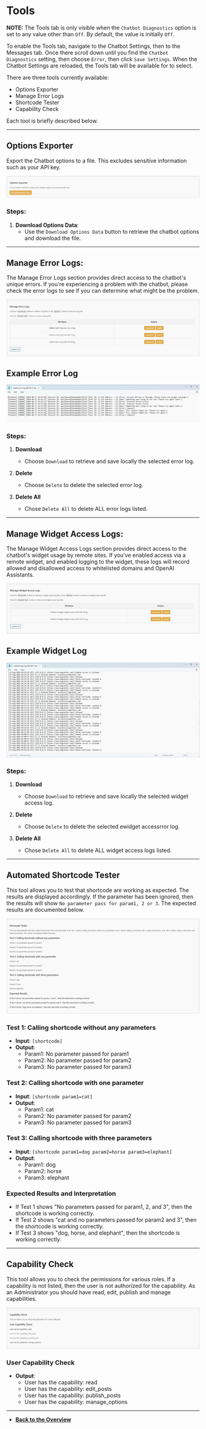 # Tools

**NOTE:** The Tools tab is only visible when the ```Chatbot Diagnostics``` option is set to any value other than ```Off```.  By default, the value is initially ```Off```.

To enable the Tools tab, navigate to the Chatbot Settings, then to the Messages tab.  Once there scroll down until you find the ```Chatbot Diagnostics``` setting, then choose ```Error```, then click ```Save Settings```.  When the Chatbot Settings are reloaded, the Tools tab will be available for to select.

There are three tools currently available:

- Options Exporter
- Manage Error Logs
- Shortcode Tester
- Capability Check

Each tool is briefly described below.

---

## Options Exporter

Export the Chatbot options to a file.  This excludes sensitive information such as your API key.

![Options Exporter](options-exporter.png)

### Steps:

1. **Download Options Data**:
   - Use the ```Download Options Data``` button to retrieve the chatbot options and download the file.

---

## Manage Error Logs:

The Manage Error Logs section provides direct access to the chatbot's unique errors.  If you're experiencing a problem with the chatbot, please check the error logs to see if you can determine what might be the problem.

![Manage Error Logs](manage-error-logs.png)

## Example Error Log

![Example Error Log](example-error-log.png)

### Steps:

1. **Download**
    - Choose ```Download``` to retrieve and save locally the selected error log.

2. **Delete**
    - Choose ```Delete``` to delete the selected error log.

3. **Delete All**
    - Chose ```Delete All``` to delete ALL error logs listed.

---

## Manage Widget Access Logs:

The Manage Widget Access Logs section provides direct access to the chatbot's widget usage by remote sites.  If you've enabled access via a remote widget, and enabled logging to the widget, these logs will record allowed and disallowed access to whitelisted domains and OpenAI Assistants.

![Manage Widget Access Logs](manage-widget-access-logs.png)

## Example Widget Log

![Example Widget Access Log](example-widget-access-log.png)

### Steps:

1. **Download**
    - Choose ```Download``` to retrieve and save locally the selected widget access log.

2. **Delete**
    - Choose ```Delete``` to delete the selected ewidget accessrror log.

3. **Delete All**
    - Chose ```Delete All``` to delete ALL widget access logs listed.

---

## Automated Shortcode Tester

This tool allows you to test that shortcode are working as expected. The results are displayed accordingly.  If the parameter has been ignored, then the results will show ```No parameter pass for param1, 2 or 3```.  The expected results are documented below.

![Shortcode Tester](shortcode-tester.png)

### Test 1: Calling shortcode without any parameters

- **Input**: `[shortcode]`
- **Output**:
  - Param1: No parameter passed for param1
  - Param2: No parameter passed for param2
  - Param3: No parameter passed for param3

### Test 2: Calling shortcode with one parameter

- **Input**: `[shortcode param1=cat]`
- **Output**:
  - Param1: cat
  - Param2: No parameter passed for param2
  - Param3: No parameter passed for param3

### Test 3: Calling shortcode with three parameters

- **Input**: `[shortcode param1=dog param2=horse param3=elephant]`
- **Output**:
  - Param1: dog
  - Param2: horse
  - Param3: elephant

### Expected Results and Interpretation

- If Test 1 shows "No parameters passed for param1, 2, and 3", then the shortcode is working correctly.
- If Test 2 shows "cat and no parameters passed for param2 and 3", then the shortcode is working correctly.
- If Test 3 shows "dog, horse, and elephant", then the shortcode is working correctly.

---

## Capability Check

This tool allows you to check the permissions for various roles.  If a capability is not listed, then the user is not authorized for the capability.  As an Administrator you should have read, edit, publish and manage capabilities.

![Capability Check](capability-check.png)

### User Capability Check

- **Output**:
  - User has the capability: read
  - User has the capability: edit_posts
  - User has the capability: publish_posts
  - User has the capability: manage_options

---

- **[Back to the Overview](/overview.md)**
